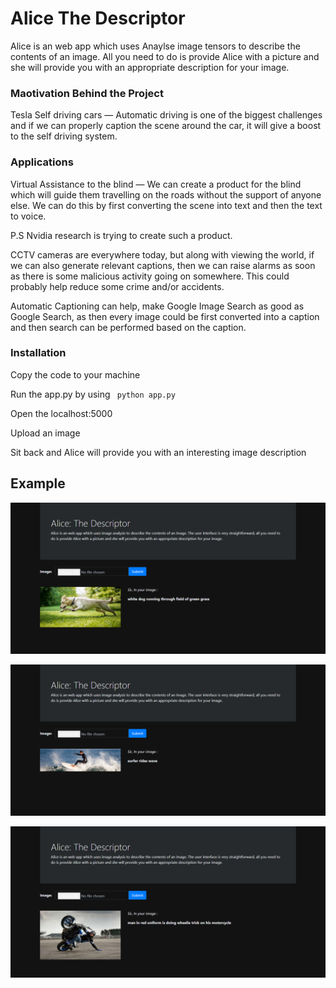 <h1> Alice The Descriptor </h1>
<p> Alice is an web app which uses Anaylse image tensors to describe the contents of an image. All you need to do is provide Alice with a picture and she will provide you with an appropriate description for your image.</p>

<h3> Maotivation Behind the Project</h3>
<p>Tesla Self driving cars — Automatic driving is one of the biggest challenges and if we can properly caption the scene around the car, it will give a boost to the self driving system.</p>

<h3>Applications</h3>
<p>Virtual Assistance to the blind — We can create a product for the blind which will guide them travelling on the roads without the support of anyone else. We can do this by first converting the scene into text and then the text to voice.</p>
<p>P.S Nvidia research is trying to create such a product.</p>
<p>CCTV cameras are everywhere today, but along with viewing the world, if we can also generate relevant captions, then we can raise alarms as soon as there is some malicious activity going on somewhere. This could probably help reduce some crime and/or accidents.</p>
<p>Automatic Captioning can help, make Google Image Search as good as Google Search, as then every image could be first converted into a caption and then search can be performed based on the caption.</p>

<h3> Installation </h3>
<p> Copy the code to your machine </p>
<p> Run the app.py by using <code> python app.py </code> </p>
<p> Open the localhost:5000 </p>
<p> Upload an image </p>
<p> Sit back and Alice will provide you with an interesting image description </p>

<h2> Example </h2>

![](Images/Screenshot%20Capture%20-%202020-11-01%20-%2014-46-36.png)

![](Images/Screenshot%20Capture%20-%202020-11-01%20-%2014-55-48.png)

![](Images/Screenshot%20Capture%20-%202020-11-01%20-%2014-56-50.png)

